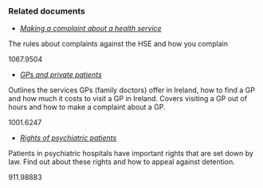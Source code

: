 ###  Related documents

  * [ _Making a complaint about a health service_ ](/en/health/health-system/making-a-complaint-about-the-health-service-executive/)

The rules about complaints against the HSE and how you complain

1067.9504

  * [ _GPs and private patients_ ](/en/health/health-services/gp-and-hospital-services/gps-and-private-patients/)

Outlines the services GPs (family doctors) offer in Ireland, how to find a GP
and how much it costs to visit a GP in Ireland. Covers visiting a GP out of
hours and how to make a complaint about a GP.

1001.6247

  * [ _Rights of psychiatric patients_ ](/en/health/health-services/mental-health/rights-of-psychiatric-patients/)

Patients in psychiatric hospitals have important rights that are set down by
law. Find out about these rights and how to appeal against detention.

911.98883
